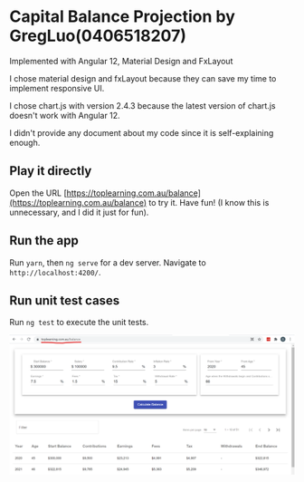 # Capital Balance Projection by GregLuo(0406518207)

Implemented with Angular 12, Material Design and FxLayout

I chose material design and fxLayout because they can save my time to implement responsive UI.

I chose chart.js with version 2.4.3 because the latest version of chart.js doesn't work with Angular 12.

I didn't provide any document about my code since it is self-explaining enough.

## Play it directly

Open the URL [https://toplearning.com.au/balance](https://toplearning.com.au/balance)  to try it. Have fun! (I know this is unnecessary, and I did it just for fun).

## Run the app

Run `yarn`, then `ng serve` for a dev server. Navigate to `http://localhost:4200/`.

## Run unit test cases

Run `ng test` to execute the unit tests.

![Screenshot](screenshot.png)
